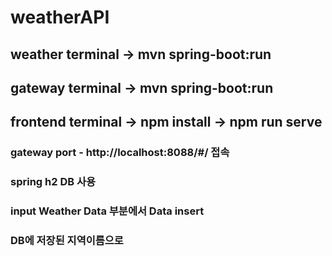 # weatherAPI

## weather terminal -> mvn spring-boot:run
## gateway terminal -> mvn spring-boot:run
## frontend terminal -> npm install -> npm run serve

### gateway port - http://localhost:8088/#/ 접속

### spring h2 DB 사용
### input Weather Data 부분에서 Data insert
### DB에 저장된 지역이름으로 
